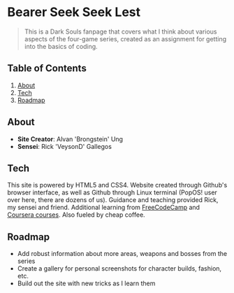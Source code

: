 # Bearer Seek Seek Lest

> This is a Dark Souls fanpage that covers what I think about various aspects of the four-game series, created as an assignment for getting into the basics of coding.

## Table of Contents

1. [About](#about)
2. [Tech](#tech)
3. [Roadmap](#roadmap)

## About

  - __Site Creator__: Alvan 'Brongstein' Ung
  - __Sensei__: Rick 'VeysonD' Gallegos

## Tech

This site is powered by HTML5 and CSS4. Website created through Github's browser interface, as well as Github through Linux terminal (PopOS! user over here, there are dozens of us). Guidance and teaching provided Rick, my sensei and friend. Additional learning from [FreeCodeCamp](freecodecamp.org) and [Coursera courses](https://developer.apple.com/xcode/). Also fueled by cheap coffee.

## Roadmap

- Add robust information about more areas, weapons and bosses from the series
- Create a gallery for personal screenshots for character builds, fashion, etc.
- Build out the site with new tricks as I learn them
